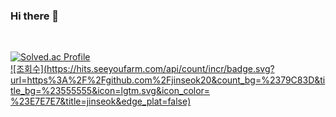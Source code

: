 ### Hi there 👋

<!--
**jinseok20/jinseok20** is a ✨ _special_ ✨ repository because its `README.md` (this file) appears on your GitHub profile.

Here are some ideas to get you started:

- 🔭 I’m currently working on ...
- 🌱 I’m currently learning ...
- 👯 I’m looking to collaborate on ...
- 🤔 I’m looking for help with ...
- 💬 Ask me about ...
- 📫 How to reach me: ...
- 😄 Pronouns: ...
- ⚡ Fun fact: ...
--> 
[![Solved.ac Profile](http://mazassumnida.wtf/api/generate_badge?boj=jinseok20)](https://solved.ac/jinseok20)<br/>
[![조회수](https://hits.seeyoufarm.com/api/count/incr/badge.svg?url=https%3A%2F%2Fgithub.com%2Fjinseok20&count_bg=%2379C83D&title_bg=%23555555&icon=lgtm.svg&icon_color= %23E7E7E7&title=jinseok&edge_plat=false)](https://hits.seeyoufarm.com)
